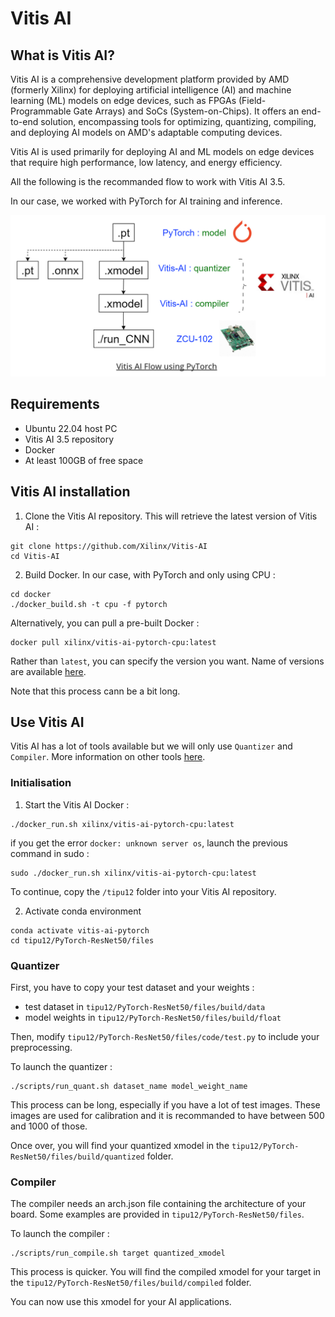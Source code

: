 # Vitis AI

## What is Vitis AI?

Vitis AI is a comprehensive development platform provided by AMD (formerly Xilinx) for deploying artificial intelligence (AI) and machine learning (ML) models on edge devices, such as FPGAs (Field-Programmable Gate Arrays) and SoCs (System-on-Chips). It offers an end-to-end solution, encompassing tools for optimizing, quantizing, compiling, and deploying AI models on AMD's adaptable computing devices.

Vitis AI is used primarily for deploying AI and ML models on edge devices that require high performance, low latency, and energy efficiency.

All the following is the recommanded flow to work with Vitis AI 3.5.

In our case, we worked with PyTorch for AI training and inference.

![PT VAI Flow](./pt_flow_vitis_ai.png "PT VAI Flow")

## Requirements

- Ubuntu 22.04 host PC
- Vitis AI 3.5 repository
- Docker
- At least 100GB of free space

## Vitis AI installation

1. Clone the Vitis AI repository. This will retrieve the latest version of Vitis AI :
```
git clone https://github.com/Xilinx/Vitis-AI
cd Vitis-AI
```

2. Build Docker. In our case, with PyTorch and only using CPU :
```
cd docker
./docker_build.sh -t cpu -f pytorch
```

Alternatively, you can pull a pre-built Docker :
```
docker pull xilinx/vitis-ai-pytorch-cpu:latest
```
Rather than ```latest```, you can specify the version you want. Name of versions are available [here](https://xilinx.github.io/Vitis-AI/3.5/html/docs/reference/docker_image_versions.html).

Note that this process cann be a bit long.

## Use Vitis AI

Vitis AI has a lot of tools available but we will only use ```Quantizer``` and ```Compiler```. More information on other tools [here](https://www.xilinx.com/products/design-tools/vitis/vitis-ai.html).

### Initialisation

1. Start the Vitis AI Docker :
```
./docker_run.sh xilinx/vitis-ai-pytorch-cpu:latest
```

if you get the error ```docker: unknown server os```, launch the previous command in sudo :
```
sudo ./docker_run.sh xilinx/vitis-ai-pytorch-cpu:latest
```

To continue, copy the ```/tipu12``` folder into your Vitis AI repository.

2. Activate conda environment
```
conda activate vitis-ai-pytorch
cd tipu12/PyTorch-ResNet50/files
```

### Quantizer

First, you have to copy your test dataset and your weights :
- test dataset in ```tipu12/PyTorch-ResNet50/files/build/data```
- model weights in ```tipu12/PyTorch-ResNet50/files/build/float```

Then, modify ```tipu12/PyTorch-ResNet50/files/code/test.py``` to include your preprocessing.

To launch the quantizer :
```
./scripts/run_quant.sh dataset_name model_weight_name
```

This process can be long, especially if you have a lot of test images. These images are used for calibration and it is recommanded to have between 500 and 1000 of those.

Once over, you will find your quantized xmodel in the ```tipu12/PyTorch-ResNet50/files/build/quantized``` folder.

### Compiler

The compiler needs an arch.json file containing the architecture of your board. Some examples are provided in ```tipu12/PyTorch-ResNet50/files```.

To launch the compiler :
```
./scripts/run_compile.sh target quantized_xmodel
```

This process is quicker. You will find the compiled xmodel for your target in the ```tipu12/PyTorch-ResNet50/files/build/compiled``` folder.


You can now use this xmodel for your AI applications.